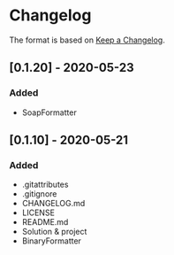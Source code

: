 # Changelog

The format is based on [Keep a Changelog](https://keepachangelog.com/en/1.0.0/).

## [0.1.20] - 2020-05-23
### Added
- SoapFormatter

## [0.1.10] - 2020-05-21
### Added
- .gitattributes
- .gitignore
- CHANGELOG.md
- LICENSE
- README.md
- Solution & project
- BinaryFormatter
